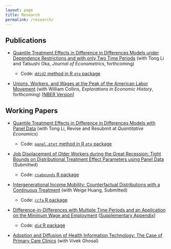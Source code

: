 ```yaml
---
layout: page
title: Research
permalink: /research/
---
```


## Publications

* [Quantile Treatment Effects in Difference in Differences Models under Dependence Restrictions and with only Two Time Periods](https://arxiv.org/pdf/1702.03618.pdf) (with Tong Li and Tatsushi Oka, *Journal of Econometrics*, forthcoming)

  * Code: [`ddid2` method in R `qte` package](http://bcallaway11.github.io/qte/articles/ddid2.html)

* [Unions, Workers, and Wages at the Peak of the American Labor Movement](http://www.bmciv.com/files/Union%20Wage%20Premium%20at%20the%20Peak%20of%20American%20Unionization%20Feb%202017.pdf) (with William Collins, *Explorations in Economic History*, forthcoming) [[NBER Version](http://www.nber.org/papers/w23516)]

## Working Papers

* [Quantile Treatment Effects in Difference in Differences Models with Panel Data](https://papers.ssrn.com/sol3/papers.cfm?abstract_id=3013341) (with Tong Li, Revise and Resubmit at *Quantitative Economics*)

  * Code: [`panel.qtet` method in R `qte` package](http://bcallaway11.github.io/qte/articles/panel-qtet.html)

* [Job Displacement of Older Workers during the Great Recession: Tight Bounds on Distributional Treatment Effect Parameters using Panel Data](https://papers.ssrn.com/sol3/papers.cfm?abstract_id=3028251) (Submitted)

  * Code: [`csabounds` R package](https://bcallaway11.github.io/csabounds/)

* [Intergenerational Income Mobility:  Counterfactual Distributions with a Continuous Treatment](https://papers.ssrn.com/sol3/papers.cfm?abstract_id=3078187) (with Weige Huang, Submitted)

  * Code: [`ccfa` R package](https://weigehuangecon.github.io/ccfa/)

* [Difference-in-Differences with Multiple Time Periods and an Application on the Minimum Wage and Employment](https://papers.ssrn.com/sol3/papers.cfm?abstract_id=3148250) [[Supplementary Appendix](https://53a854a5-a-62cb3a1a-s-sites.googlegroups.com/site/pedrohcsantanna/supplementary-appendix.pdf?attachauth=ANoY7cr3Tespb7Bon_hO7t6YlB9WGsE43LvgHditmEQjIm2I64PBd3ClH7yadLsu4GUEVaEnr8Mjx8CvnSx1Ky7uU49ANJOVMp5sdYQe34KnLjKHbpUht7ECyVzMujWc5g_s3sekZhAZxJRTnipjYgRT0JGSMgvAVF3kdM2peoUOJrgu9QVZ1cqfx57beA3txLNRwQWLg-TjnD-JwipSo12d8Dg8QjreL-G6YJXqi79JNLTj0xTdFTU%3D&attredirects=0)]

  * Code: [`did` R package](https://bcallaway11.github.io/did/)

* [Adoption and Diffusion of Health Information Technology: The Case of Primary Care Clinics](http://www.cesifo-group.de/portal/page/portal/DocBase_Content/WP/WP-CESifo_Working_Papers/wp-cesifo-2012/wp-cesifo-2012-08/cesifo1_wp3925.pdf) (with Vivek Ghosal)